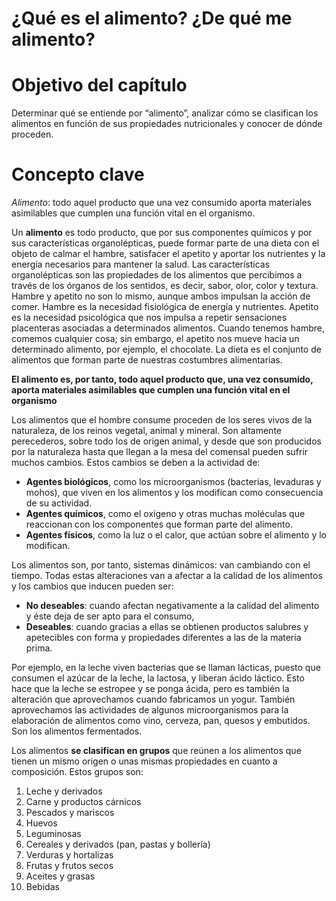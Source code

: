# ¿Qué es el alimento? ¿De qué me alimento?

# Objetivo del capítulo

Determinar qué se entiende por “alimento”, analizar cómo se clasifican los alimentos en función de sus propiedades nutricionales y conocer de dónde proceden.

# Concepto clave

_Alimento_: todo aquel producto que una vez consumido aporta materiales asimilables que cumplen una función vital en el organismo.

Un **alimento** es todo producto, que por sus componentes químicos y por sus características organolépticas, puede formar parte de una dieta con el objeto de calmar el hambre, satisfacer el apetito y aportar los nutrientes y la energía necesarios para mantener la salud. Las características organolépticas son las propiedades de los alimentos que percibimos a través de los órganos de los sentidos, es decir, sabor, olor, color y textura. Hambre y apetito no son lo mismo, aunque ambos impulsan la acción de comer. Hambre es la necesidad fisiológica de energía y nutrientes. Apetito es la necesidad psicológica que nos impulsa a repetir sensaciones placenteras asociadas a determinados alimentos. Cuando tenemos hambre, comemos cualquier cosa; sin embargo, el apetito nos mueve hacia un determinado alimento, por ejemplo, el chocolate. La dieta es el conjunto de alimentos que forman parte de nuestras costumbres alimentarias.

**El alimento es, por tanto, todo aquel producto que, una vez consumido, aporta materiales asimilables que cumplen una función vital en el organismo**

Los alimentos que el hombre consume proceden de los seres vivos de la naturaleza, de los reinos vegetal, animal y mineral. Son altamente perecederos, sobre todo los de origen animal, y desde que son producidos por la naturaleza hasta que llegan a la mesa del comensal pueden sufrir muchos cambios. Estos cambios se deben a la actividad de:

*   **Agentes biológicos**, como los microorganismos (bacterias, levaduras y mohos), que viven en los alimentos y los modifican como consecuencia de su actividad.
*   **Agentes químicos**, como el oxígeno y otras muchas moléculas que reaccionan con los componentes que forman parte del alimento.
*   **Agentes físicos**, como la luz o el calor, que actúan sobre el alimento y lo modifican.

Los alimentos son, por tanto, sistemas dinámicos: van cambiando con el tiempo. Todas estas alteraciones van a afectar a la calidad de los alimentos y los cambios que inducen pueden ser:

*   **No deseables**: cuando afectan negativamente a la calidad del alimento y éste deja de ser apto para el consumo,
*   **Deseables**: cuando gracias a ellas se obtienen productos salubres y apetecibles con forma y propiedades diferentes a las de la materia prima.

Por ejemplo, en la leche viven bacterias que se llaman lácticas, puesto que consumen el azúcar de la leche, la lactosa, y liberan ácido láctico. Esto hace que la leche se estropee y se ponga ácida, pero es también la alteración que aprovechamos cuando fabricamos un yogur. También aprovechamos las actividades de algunos microorganismos para la elaboración de alimentos como vino, cerveza, pan, quesos y embutidos. Son los alimentos fermentados.

Los alimentos **se clasifican en grupos** que reúnen a los alimentos que tienen un mismo origen o unas mismas propiedades en cuanto a composición. Estos grupos son:

1.  Leche y derivados
2.  Carne y productos cárnicos
3.  Pescados y mariscos
4.  Huevos
5.  Leguminosas
6.  Cereales y derivados (pan, pastas y bollería)
7.  Verduras y hortalizas
8.  Frutas y frutos secos
9.  Aceites y grasas
10.  Bebidas